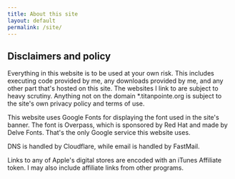 ```yaml
---
title: About this site
layout: default
permalink: /site/
---
```


## Disclaimers and policy

Everything in this website is to be used at your own risk. This includes executing code provided by me, any downloads provided by me, and any other part that's hosted on this site. The websites I link to are subject to heavy scrutiny. Anything not on the domain \*.titanpointe.org is subject to the site's own privacy policy and terms of use.

This website uses Google Fonts for displaying the font used in the site's banner. The font is Overpass, which is sponsored by Red Hat and made by Delve Fonts. That's the only Google service this website uses.  

DNS is handled by Cloudflare, while email is handled by FastMail.

Links to any of Apple's digital stores are encoded with an iTunes Affiliate token. I may also include affiliate links from other programs.

